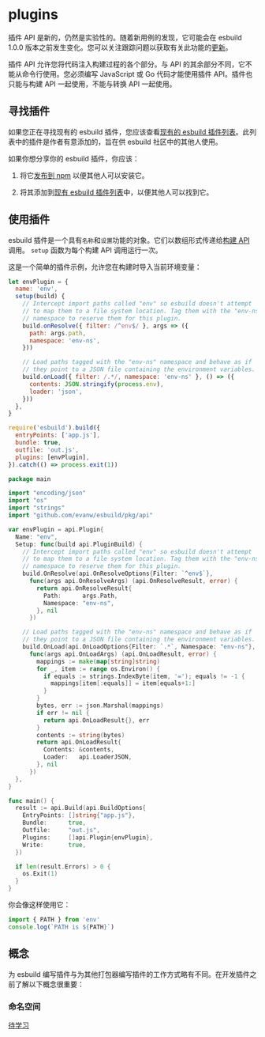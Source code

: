 # plugins

插件 API 是新的，仍然是实验性的。随着新用例的发现，它可能会在 esbuild 1.0.0 版本之前发生变化。您可以关注跟踪问题以获取有关此功能的[更新](https://github.com/evanw/esbuild/issues/111)。

插件 API 允许您将代码注入构建过程的各个部分。与 API 的其余部分不同，它不能从命令行使用。您必须编写 JavaScript 或 Go 代码才能使用插件 API。插件也只能与构建 API 一起使用，不能与转换 API 一起使用。

## 寻找插件

如果您正在寻找现有的 esbuild 插件，您应该查看[现有的 esbuild 插件列表](https://github.com/esbuild/community-plugins)。此列表中的插件是作者有意添加的，旨在供 esbuild 社区中的其他人使用。

如果你想分享你的 esbuild 插件，你应该：

1. 将它[发布到 npm](https://docs.npmjs.com/creating-and-publishing-unscoped-public-packages) 以便其他人可以安装它。

2. 将其添加到[现有 esbuild 插件列表](https://github.com/esbuild/community-plugins)中，以便其他人可以找到它。

## 使用插件

esbuild 插件是一个具有`名称`和`设置`功能的对象。它们以数组形式传递给[构建 API](https://esbuild.github.io/api/#build) 调用。 `setup` 函数为每个构建 API 调用运行一次。

这是一个简单的插件示例，允许您在构建时导入当前环境变量：

<CodeGroup>
<CodeGroupItem title="js">

```js
let envPlugin = {
  name: 'env',
  setup(build) {
    // Intercept import paths called "env" so esbuild doesn't attempt
    // to map them to a file system location. Tag them with the "env-ns"
    // namespace to reserve them for this plugin.
    build.onResolve({ filter: /^env$/ }, args => ({
      path: args.path,
      namespace: 'env-ns',
    }))

    // Load paths tagged with the "env-ns" namespace and behave as if
    // they point to a JSON file containing the environment variables.
    build.onLoad({ filter: /.*/, namespace: 'env-ns' }, () => ({
      contents: JSON.stringify(process.env),
      loader: 'json',
    }))
  },
}

require('esbuild').build({
  entryPoints: ['app.js'],
  bundle: true,
  outfile: 'out.js',
  plugins: [envPlugin],
}).catch(() => process.exit(1))
```

</CodeGroupItem>
<CodeGroupItem title="go">

```go
package main

import "encoding/json"
import "os"
import "strings"
import "github.com/evanw/esbuild/pkg/api"

var envPlugin = api.Plugin{
  Name: "env",
  Setup: func(build api.PluginBuild) {
    // Intercept import paths called "env" so esbuild doesn't attempt
    // to map them to a file system location. Tag them with the "env-ns"
    // namespace to reserve them for this plugin.
    build.OnResolve(api.OnResolveOptions{Filter: `^env$`},
      func(args api.OnResolveArgs) (api.OnResolveResult, error) {
        return api.OnResolveResult{
          Path:      args.Path,
          Namespace: "env-ns",
        }, nil
      })

    // Load paths tagged with the "env-ns" namespace and behave as if
    // they point to a JSON file containing the environment variables.
    build.OnLoad(api.OnLoadOptions{Filter: `.*`, Namespace: "env-ns"},
      func(args api.OnLoadArgs) (api.OnLoadResult, error) {
        mappings := make(map[string]string)
        for _, item := range os.Environ() {
          if equals := strings.IndexByte(item, '='); equals != -1 {
            mappings[item[:equals]] = item[equals+1:]
          }
        }
        bytes, err := json.Marshal(mappings)
        if err != nil {
          return api.OnLoadResult{}, err
        }
        contents := string(bytes)
        return api.OnLoadResult{
          Contents: &contents,
          Loader:   api.LoaderJSON,
        }, nil
      })
  },
}

func main() {
  result := api.Build(api.BuildOptions{
    EntryPoints: []string{"app.js"},
    Bundle:      true,
    Outfile:     "out.js",
    Plugins:     []api.Plugin{envPlugin},
    Write:       true,
  })

  if len(result.Errors) > 0 {
    os.Exit(1)
  }
}
```

</CodeGroupItem>
</CodeGroup>

你会像这样使用它：

```js
import { PATH } from 'env'
console.log(`PATH is ${PATH}`)
```

## 概念

为 esbuild 编写插件与为其他打包器编写插件的工作方式略有不同。在开发插件之前了解以下概念很重要：

### 命名空间

[待学习](https://esbuild.github.io/plugins/#namespaces)
